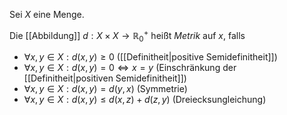 Sei $X$ eine Menge.

Die [[Abbildung]] $d : X \times X \to \mathbb{R}_0^+$ heißt *Metrik* auf $x$, falls
- $\forall x, y \in X : d(x, y) \ge 0$ ([[Definitheit|positive Semidefinitheit]])
- $\forall x, y \in X : d(x, y) = 0 \iff x = y$ (Einschränkung der [[Definitheit|positiven Semidefinitheit]])
- $\forall x, y \in X : d(x, y) = d(y, x)$ (Symmetrie)
- $\forall x, y \in X : d(x, y) \le d(x, z) + d(z, y)$ (Dreiecksungleichung)